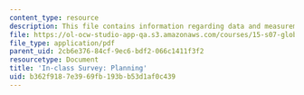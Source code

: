 ```yaml
---
content_type: resource
description: This file contains information regarding data and measurement.
file: https://ol-ocw-studio-app-qa.s3.amazonaws.com/courses/15-s07-globalhealth-lab-spring-2013/b362f9187e3969fb193bb53d1af0c439_MIT15_S07S13_plancheck.pdf
file_type: application/pdf
parent_uid: 2cb6e376-84cf-9ec6-bdf2-066c1411f3f2
resourcetype: Document
title: 'In-class Survey: Planning'
uid: b362f918-7e39-69fb-193b-b53d1af0c439
---
```

